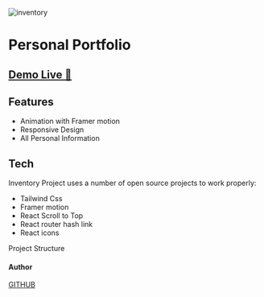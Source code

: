 
![inventory](https://res.cloudinary.com/dnr14t7ka/image/upload/v1676108691/portfolio_jfxxpx.png)

#  Personal Portfolio  
## [Demo Live  🎯](https://kamrul-portfolio.netlify.app/)

## Features

- Animation with Framer motion 
- Responsive Design 
- All Personal Information 


## Tech

Inventory Project  uses a number of open source projects to work properly:

 - Tailwind Css
 - Framer motion 
 - React Scroll to Top 
 - React router hash link 
 - React icons 
 

Project Structure 

#### Author 
[GITHUB](https://github.com/kamrulcoder)



